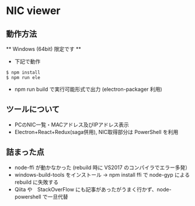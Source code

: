 # NIC viewer

## 動作方法

** Windows (64bit) 限定です **

* 下記で動作
```
$ npm install
$ npm run ele
```
* npm run build で実行可能形式で出力 (electron-packager 利用)

## ツールについて

* PCのNIC一覧・MACアドレス及びIPアドレス表示
* Electron+React+Redux(saga併用), NIC取得部分は PowerShell を利用

## 詰まった点

* node-ffi が動かなかった (rebuild 時に VS2017 のコンパイラでエラー多発）
* windows-build-tools をインストール -> npm install ffi で node-gyp による rebuild に失敗する
* Qiita や　StackOverFlow にも記事があったがうまく行かず、node-powershell で一旦代替


